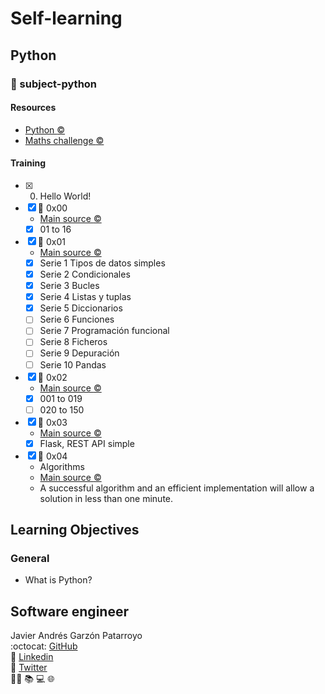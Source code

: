 # Self-learning
## Python
### :open_file_folder: subject-python

#### Resources
* [Python :copyright:](https://www.python.org/)
* [Maths challenge :copyright:](https://mathschallenge.net/)

#### Training
* [x] 0. Hello World!
* [x] :open_file_folder: 0x00
  - [Main source :copyright:](https://www.udemy.com/share/101sFuAEEcdF5VRno=/)
  - [x] 01 to 16
* [x] :open_file_folder: 0x01
  - [Main source :copyright:](http://aprendeconalf.es/python/ejercicios/)
  - [x] Serie 1 Tipos de datos simples
  - [x] Serie 2 Condicionales
  - [x] Serie 3 Bucles
  - [x] Serie 4 Listas y tuplas
  - [x] Serie 5 Diccionarios
  - [ ] Serie 6 Funciones
  - [ ] Serie 7 Programación funcional
  - [ ] Serie 8 Ficheros
  - [ ] Serie 9 Depuración
  - [ ] Serie 10 Pandas
* [x] :open_file_folder: 0x02
  - [Main source :copyright:](https://www.w3resource.com/python-exercises/python-basic-exercises.php)
  - [x] 001 to 019
  - [ ] 020 to 150
* [x] :open_file_folder: 0x03
  - [Main source :copyright:](https://www.youtube.com/watch?v=Esdj9wlBOaI)
  - [x] Flask, REST API simple
* [x] :open_file_folder: 0x04
  - Algorithms
  - [Main source :copyright:](https://projecteuler.net/)
  - A successful algorithm and an efficient implementation will allow a solution in less than one minute.

## Learning Objectives
### General
* What is Python?

## Software engineer
Javier Andrés Garzón Patarroyo  
:octocat: [GitHub](https://github.com/javierandresgp/)  
:link: [Linkedin](https://www.linkedin.com/in/javierandresgp/)  
:link: [Twitter](https://twitter.com/javierandresgp0)  
:man_technologist: :books: :computer: :globe_with_meridians: